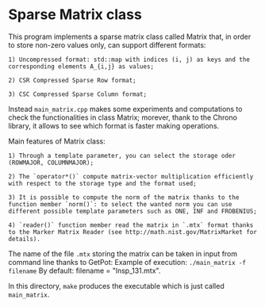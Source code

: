 # Sparse Matrix class #

This program implements a sparse matrix class called Matrix that, in order to store non-zero values only, can support different formats:
	
	1) Uncompressed format: std::map with indices (i, j) as keys and the corresponding elements A_{i,j} as values;
	
	2) CSR Compressed Sparse Row format;

	3) CSC Compressed Sparse Column format;

Instead `main_matrix.cpp` makes some experiments and computations to check the functionalities in class Matrix; morever, thank to the Chrono library, it allows to see which format is faster making operations.

Main features of Matrix class:
	
	1) Through a template parameter, you can select the storage oder (ROWMAJOR, COLUMNMAJOR);

	2) The `operator*()` compute matrix-vector multiplication efficiently with respect to the storage type and the format used;

	3) It is possible to compute the norm of the matrix thanks to the function member `norm()`: to select the wanted norm you can use different possible template parameters such as ONE, INF and FROBENIUS;

	4) `reader()` function member read the matrix in `.mtx` format thanks to the Marker Matrix Reader (see http://math.nist.gov/MatrixMarket for details).

The name of the file `.mtx` storing the matrix can be taken in input from command line thanks to GetPot:
Example of execution: `./main_matrix -f filename`
By default: filename = "lnsp_131.mtx".

In this directory, `make` produces the executable which is just called `main_matrix`.

